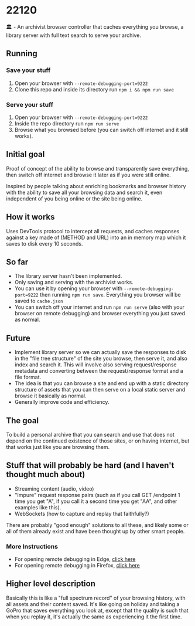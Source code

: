 # 22120

:classical_building: - An archivist browser controller that caches everything you browse, a library server with full text search to serve your archive. 

## Running

### Save your stuff

1. Open your browser with `--remote-debugging-port=9222` 
2. Clone this repo and inside its directory run `npm i && npm run save`

### Serve your stuff

1. Open your browser with `--remote-debugging-port=9222` 
2. Inside the repo directory run `npm run serve`
3. Browse what you browsed before (you can switch off internet and it still works).

## Initial goal

Proof of concept of the ability to browse and transparently save everything, then switch off internet and browse it later as if you were still online.

Inspired by people talking about enriching bookmarks and browser history with the ability to save all your browsing data and search it, even independent of you being online or the site being online.

## How it works

Uses DevTools protocol to intercept all requests, and caches responses against a key made of (METHOD and URL) into an in memory map which it saves to disk every 10 seconds.

## So far

- The library server hasn't been implemented.
- Only saving and serving with the archivist works. 
- You can use it by opening your browser with `--remote-debugging-port=9222` then running `npm run save`. Everything you browser will be saved to `cache.json`
- You can switch off your internet and run `npm run serve` (also with your browser on remote debugging) and browser everything you just saved as normal.

## Future

- Implement library server so we can actually save the responses to disk in the "file tree structure" of the site you browse, then serve it, and also index and search it. This will involve also serving request/response metadata and converting between the request/response format and a file format. 
- The idea is that you can browse a site and end up with a static directory structure of assets that you can then serve on a local static server and browse it basically as normal. 
- Generally improve code and efficiency.

## The goal

To build a personal archive that you can search and use that does not depend on the continued existence of those sites, or on having internet, but that works just like you are browsing them.

## Stuff that will probably be hard (and I haven't thought much about)

- Streaming content (audio, video)
- "Impure" request response pairs (such as if you call GET /endpoint 1 time you get "A", if you call it a second time you get "AA", and other examples like this).
- WebSockets (how to capture and replay that faithfully?)

There are probably "good enough" solutions to all these, and likely some or all of them already exist and have been thought up by other smart people.

### More Instructions

- For opening remote debugging in Edge, [click here](https://docs.microsoft.com/en-us/microsoft-edge/devtools-protocol/)
- For opening remote debugging in Firefox, [click here](https://developer.mozilla.org/en-US/docs/Tools/Remote_Debugging)

## Higher level description

Basically this is like a "full spectrum record" of your browsing history, with all assets and their content saved. It's like going on holiday and taking a GoPro that saves everything you look at, except that the quality is such that when you replay it, it's actually the same as experiencing it the first time.


